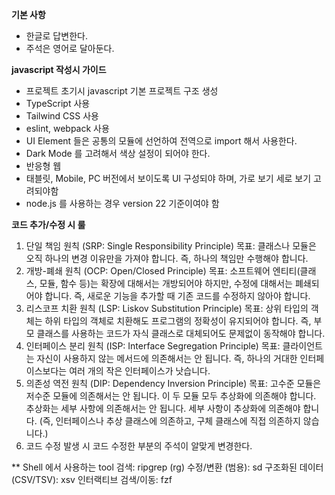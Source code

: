 **기본 사항**
- 한글로 답변한다.
- 주석은 영어로 달아둔다.

**javascript 작성시 가이드**

- 프로젝트 초기시 javascript 기본 프로젝트 구조 생성 
- TypeScript 사용 
- Tailwind CSS 사용
- eslint, webpack 사용 
- UI Element 들은 공통의 모듈에 선언하여 전역으로 import 해서 사용한다.
- Dark Mode 를 고려해서 색상 설정이 되어야 한다.
- 반응형 웹
- 태블릿, Mobile, PC 버전에서 보이도록 UI 구성되야 하며, 가로 보기 세로 보기 고려되야함
- node.js 를 사용하는 경우 version 22 기준이여야 함

**코드 추가/수정 시 룰**

1. 단일 책임 원칙 (SRP: Single Responsibility Principle)
목표: 클래스나 모듈은 오직 하나의 변경 이유만을 가져야 합니다. 즉, 하나의 책임만 수행해야 합니다.
2. 개방-폐쇄 원칙 (OCP: Open/Closed Principle)
목표: 소프트웨어 엔티티(클래스, 모듈, 함수 등)는 확장에 대해서는 개방되어야 하지만, 수정에 대해서는 폐쇄되어야 합니다. 즉, 새로운 기능을 추가할 때 기존 코드를 수정하지 않아야 합니다.
3. 리스코프 치환 원칙 (LSP: Liskov Substitution Principle)
목표: 상위 타입의 객체는 하위 타입의 객체로 치환해도 프로그램의 정확성이 유지되어야 합니다. 즉, 부모 클래스를 사용하는 코드가 자식 클래스로 대체되어도 문제없이 동작해야 합니다.
4. 인터페이스 분리 원칙 (ISP: Interface Segregation Principle)
목표: 클라이언트는 자신이 사용하지 않는 메서드에 의존해서는 안 됩니다. 즉, 하나의 거대한 인터페이스보다는 여러 개의 작은 인터페이스가 낫습니다.
5. 의존성 역전 원칙 (DIP: Dependency Inversion Principle)
목표: 고수준 모듈은 저수준 모듈에 의존해서는 안 됩니다. 이 두 모듈 모두 추상화에 의존해야 합니다. 추상화는 세부 사항에 의존해서는 안 됩니다. 세부 사항이 추상화에 의존해야 합니다. (즉, 인터페이스나 추상 클래스에 의존하고, 구체 클래스에 직접 의존하지 않습니다.)
6. 코드 수정 발생 시 코드 수정한 부분의 주석이 알맞게 변경한다.


** Shell 에서 사용하는 tool
검색: ripgrep (rg)
수정/변환 (범용): sd
구조화된 데이터 (CSV/TSV): xsv
인터랙티브 검색/이동: fzf
